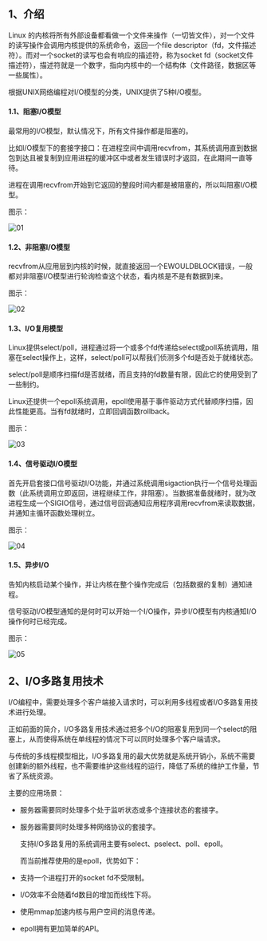 ## 1、介绍

Linux 的内核将所有外部设备都看做一个文件来操作（一切皆文件），对一个文件的读写操作会调用内核提供的系统命令，返回一个file descriptor（fd，文件描述符）。而对一个socket的读写也会有响应的描述符，称为socket fd（socket文件描述符），描述符就是一个数字，指向内核中的一个结构体（文件路径，数据区等一些属性）。

根据UNIX网络编程对I/O模型的分类，UNIX提供了5种I/O模型。



#### 1.1、阻塞I/O模型

最常用的I/O模型，默认情况下，所有文件操作都是阻塞的。

比如I/O模型下的套接字接口：在进程空间中调用recvfrom，其系统调用直到数据包到达且被复制到应用进程的缓冲区中或者发生错误时才返回，在此期间一直等待。

进程在调用recvfrom开始到它返回的整段时间内都是被阻塞的，所以叫阻塞I/O模型。

图示：

![](http://blog.anxpp.com/usr/uploads/2016/05/1140040694.png "01")

#### 1.2、非阻塞I/O模型

recvfrom从应用层到内核的时候，就直接返回一个EWOULDBLOCK错误，一般都对非阻塞I/O模型进行轮询检查这个状态，看内核是不是有数据到来。

图示：

![](http://blog.anxpp.com/usr/uploads/2016/05/2665563581.png "02")

#### 1.3、I/O复用模型

Linux提供select/poll，进程通过将一个或多个fd传递给select或poll系统调用，阻塞在select操作上，这样，select/poll可以帮我们侦测多个fd是否处于就绪状态。

select/poll是顺序扫描fd是否就绪，而且支持的fd数量有限，因此它的使用受到了一些制约。

Linux还提供一个epoll系统调用，epoll使用基于事件驱动方式代替顺序扫描，因此性能更高。当有fd就绪时，立即回调函数rollback。

图示：

![](http://blog.anxpp.com/usr/uploads/2016/05/860854051.png "03")

#### 1.4、信号驱动I/O模型

首先开启套接口信号驱动I/O功能，并通过系统调用sigaction执行一个信号处理函数（此系统调用立即返回，进程继续工作，非阻塞）。当数据准备就绪时，就为改进程生成一个SIGIO信号，通过信号回调通知应用程序调用recvfrom来读取数据，并通知主循环函数处理树立。

图示：

![](http://blog.anxpp.com/usr/uploads/2016/05/3322063871.png "04")

#### 1.5、异步I/O

告知内核启动某个操作，并让内核在整个操作完成后（包括数据的复制）通知进程。

信号驱动I/O模型通知的是何时可以开始一个I/O操作，异步I/O模型有内核通知I/O操作何时已经完成。

图示：

![](http://blog.anxpp.com/usr/uploads/2016/05/4059852491.png "05")

## 2、I/O多路复用技术

I/O编程中，需要处理多个客户端接入请求时，可以利用多线程或者I/O多路复用技术进行处理。

正如前面的简介，I/O多路复用技术通过把多个I/O的阻塞复用到同一个select的阻塞上，从而使得系统在单线程的情况下可以同时处理多个客户端请求。

与传统的多线程模型相比，I/O多路复用的最大优势就是系统开销小，系统不需要创建新的额外线程，也不需要维护这些线程的运行，降低了系统的维护工作量，节省了系统资源。

主要的应用场景：

* 服务器需要同时处理多个处于监听状态或多个连接状态的套接字。
* 服务器需要同时处理多种网络协议的套接字。

  支持I/O多路复用的系统调用主要有select、pselect、poll、epoll。

  而当前推荐使用的是epoll，优势如下：

* 支持一个进程打开的socket fd不受限制。

* I/O效率不会随着fd数目的增加而线性下将。
* 使用mmap加速内核与用户空间的消息传递。
* epoll拥有更加简单的API。



